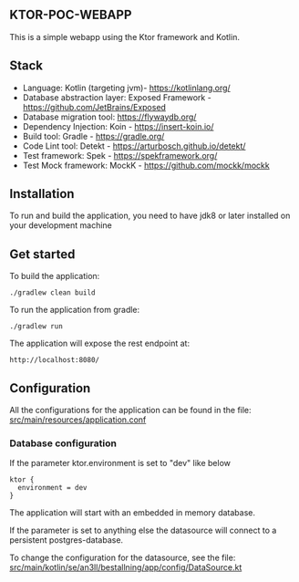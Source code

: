 ## KTOR-POC-WEBAPP

This is a simple webapp using the Ktor framework and Kotlin.

## Stack
* Language: Kotlin (targeting jvm)- https://kotlinlang.org/
* Database abstraction layer: Exposed Framework - https://github.com/JetBrains/Exposed
* Database migration tool: https://flywaydb.org/
* Dependency Injection: Koin - https://insert-koin.io/
* Build tool: Gradle - https://gradle.org/
* Code Lint tool: Detekt - https://arturbosch.github.io/detekt/
* Test framework: Spek - https://spekframework.org/
* Test Mock framework: MockK - https://github.com/mockk/mockk

## Installation
To run and build the application, you need to have 
jdk8 or later installed on your development machine

## Get started
To build the application:
```
./gradlew clean build
```

To run the application from gradle:
```
./gradlew run
```

The application will expose the rest endpoint at:
```
http://localhost:8080/
```

## Configuration
All the configurations for the application can be found in the file:
[src/main/resources/application.conf](src/main/resources/application.conf)

### Database configuration

If the parameter ktor.environment is set to "dev" like below
```
ktor {
  environment = dev
}
```

The application will start with an embedded in memory database.

If the parameter is set to anything else the datasource will connect to a 
persistent postgres-database. 

To change the configuration for the datasource, see the file:
[src/main/kotlin/se/an3ll/bestallning/app/config/DataSource.kt](src/main/kotlin/se/an3ll/bestallning/app/config/DataSource.kt)
